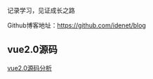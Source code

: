 记录学习，见证成长之路

Github博客地址：https://github.com/idenet/blog<br/>

## vue2.0源码

[vue2.0源码分析](https://idenet.github.io/blog/vue/example/)